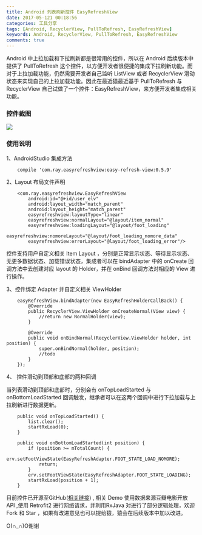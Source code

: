```yaml
---
title: Android 列表刷新控件 EasyRefreshView
date: 2017-05-121 00:18:56
categories: 工具分享
tags: [Android, RecyclerView, PullToRefresh, EasyRefreshView]
keywords: Android, RecyclerView, PullToRefresh, EasyRefreshView
comments: true
---
```


Android 中上拉加载和下拉刷新都是很常用的控件，所以在 Android 后续版本中提供了 PullToRefresh 这个控件，以方便开发者很便捷的集成下拉刷新功能。而对于上拉加载功能，仍然需要开发者自己监听 ListView 或者 RecyclerView 滑动状态来实现自己的上拉加载功能。因此在最近猿最近基于 PullToRefresh 与 RecyclerView 自己试做了一个控件：EasyRefreshView，来方便开发者集成相关功能。

### 控件截图

![](http://upload-images.jianshu.io/upload_images/1489253-0220580c36c04f7e.png?imageMogr2/auto-orient/strip%7CimageView2/2/w/1240)
### 使用说明
1、AndroidStudio 集成方法

        compile 'com.ray.easyrefreshview:easy-refresh-view:0.5.9'

2、Layout 布局文件声明

        <com.ray.easyrefreshview.EasyRefreshView
            android:id="@+id/user_elv"
            android:layout_width="match_parent"
            android:layout_height="match_parent"
            easyrefreshview:layoutType="linear"
            easyrefreshview:normalLayout="@layout/item_normal"
            easyrefreshview:loadingLayout="@layout/foot_loading"
            easyrefreshview:nomoreLayout="@layout/foot_loading_nomore_data"
            easyrefreshview:errorLayout="@layout/foot_loading_error"/>

控件支持用户自定义相关 Item Layout ，分别是正常显示状态、等待显示状态、无更多数据状态、加载错误状态，集成者可以在 bindAdapter 中的 onCreate 回调方法中去创建对应 layout 的 Holder，并在 onBind 回调方法对相应的 View 进行操作。

3、控件绑定 Adapter 并自定义相关 ViewHolder

        easyRefreshView.bindAdapter(new EasyRefreshHolderCallBack() {
            @Override
            public RecyclerView.ViewHolder onCreateNormal(View view) {
                //return new NormalHolder(view);
            }

            @Override
            public void onBindNormal(RecyclerView.ViewHolder holder, int position) {
                super.onBindNormal(holder, position);
                //todo
            }
        });

4、 控件滑动到顶部和底部的两种回调

当列表滑动到顶部和底部时，分别会有 onTopLoadStarted 与 onBottomLoadStarted 回调触发，继承者可以在这两个回调中进行下拉加载与上拉刷新进行数据更新。

        public void onTopLoadStarted() {
            list.clear();
            startRxLoad(0);
        }

        public void onBottomLoadStarted(int position) {
            if (position >= mTotalCount) {
                erv.setFootViewState(EasyRefreshAdapter.FOOT_STATE_LOAD_NOMORE);
                return;
            }
            erv.setFootViewState(EasyRefreshAdapter.FOOT_STATE_LOADING);
            startRxLoad(position + 1);
        }
目前控件已开源至GitHub([相关链接](https://github.com/rayGuoRay/RssMovie)) , 相关 Demo 使用数据来源豆瓣电影开放 API ,使用 Retrofit2 进行网络请求，并利用RxJava 对进行了部分逻辑处理，欢迎 Fork 和 Star ，如果有改进意见也可以提给猿，猿会在后续版本中加以改进。

O(∩_∩)O谢谢

